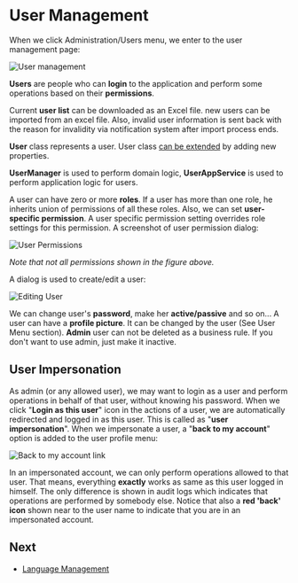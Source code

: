 # User Management

When we click Administration/Users menu, we enter to the user management page:

<img src="D:/Github/documents/docs/en/images/user-management-core-3.png" alt="User management" class="img-thumbnail" />

**Users** are people who can **login** to the application and perform some operations based on their **permissions**.

Current **user list** can be downloaded as an Excel file. new users can be imported from an excel file. Also,  invalid user information is sent back with the reason for invalidity via notification system after import process ends.

**User** class represents a user. User class [can be extended](Extending-Existing-Entities.md) by adding new properties.

**UserManager** is used to perform domain logic, **UserAppService** is used to perform application logic for users.

A user can have zero or more **roles**. If a user has more than one role, he inherits union of permissions of all these roles. Also, we can set **user-specific permission**. A user specific permission setting overrides role settings for this permission. A screenshot of user permission dialog:

<img src="D:/Github/documents/docs/en/images/user-permissions-1.png" alt="User Permissions" class="img-thumbnail" />

*Note that not all permissions shown in the figure above.*

A dialog is used to create/edit a user:

<img src="D:/Github/documents/docs/en/images/edit-user-3.png" alt="Editing User" class="img-thumbnail" />

We can change user's **password**, make her **active/passive** and so on... A user can have a **profile picture**. It can be changed by the user (See User Menu section). **Admin** user can not be deleted as a business rule. If you don't want to use admin, just make it inactive.

## User Impersonation

As admin (or any allowed user), we may want to login as a user and perform operations in behalf of that user, without knowing his password. When we click "**Login as this user**" icon in the actions of a user, we
are automatically redirected and logged in as this user. This is called as "**user impersonation**". When we impersonate a user, a "**back to my account**" option is added to the user profile menu:

<img src="D:/Github/documents/docs/en/images/back-to-my-account-link-3.png" alt="Back to my account link" class="img-thumbnail" />

In an impersonated account, we can only perform operations allowed to that user. That means, everything **exactly** works as same as this user logged in himself. The only difference is shown in audit logs which
indicates that operations are performed by somebody else. Notice that also a **red 'back' icon** shown near to the user name to indicate that you are in an impersonated account.

## Next

- [Language Management](Features-Angular-Language-Management)